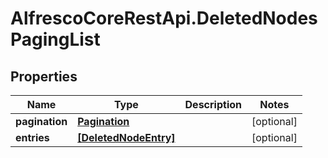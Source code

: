 # AlfrescoCoreRestApi.DeletedNodesPagingList

## Properties
Name | Type | Description | Notes
------------ | ------------- | ------------- | -------------
**pagination** | [**Pagination**](Pagination.md) |  | [optional] 
**entries** | [**[DeletedNodeEntry]**](DeletedNodeEntry.md) |  | [optional] 


